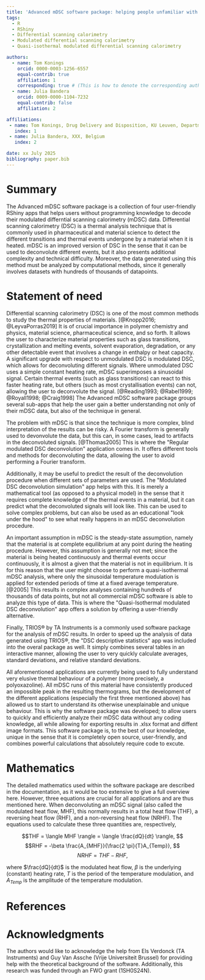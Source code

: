 ```yaml
---
title: 'Advanced mDSC software package: helping people unfamiliar with programming with unraveling complex mDSC methods'
tags:
  - R
  - RShiny
  - Differential scanning calorimetry
  - Modulated differential scanning calorimetry
  - Quasi-isothermal modulated differential scanning calorimetry

authors:
  - name: Tom Konings
    orcid: 0000-0003-1256-6557
    equal-contrib: true
    affiliation: 1
    corresponding: true # (This is how to denote the corresponding author)
  - name: Julia Bandera
    orcid: 0009-0000-1104-7232
    equal-contrib: false
    affiliation: 2

affiliations:
 - name: Tom Konings, Drug Delivery and Disposition, KU Leuven, Department of Pharmaceutical and Pharmacological Sciences, Campus Gasthuisberg ON2, Herestraat 49 b921, 3000 Leuven, Belgium.
   index: 1
 - name: Julia Bandera, XXX, Belgium
   index: 2

date: xx July 2025
bibliography: paper.bib
---
```


# Summary
The Advanced mDSC software package is a collection of four user-friendly RShiny apps that helps users without programming knowledge to decode their modulated differntial scanning calorimetry (mDSC) data. Differential scanning calorimetry (DSC) is a thermal analysis technique that is commonly used in pharmaceutical and material science to detect the different transitions and thermal events undergone by a material when it is heated. mDSC is an improved version of DSC in the sense that it can be used to deconvolute different events, but it also presents additional complexity and technical difficulty. Moreover, the data generated using this method must be analyzed by computational methods, since it generally involves datasets with hundreds of thousands of datapoints.  

# Statement of need 
Differential scanning calorimetry (DSC) is one of the most common methods to study the thermal properties of materials. [@Knopp2016; @LeyvaPorras2019] It is of crucial importance in polymer chemistry and physics, material science, pharmaceutical science, and so forth. It allows the user to characterize material properties such as glass transitions, crystallization and melting events, solvent evaporation, degradation, or any other detectable event that involves a change in enthalpy or heat capacity. A significant upgrade with respect to unmodulated DSC is modulated DSC, which allows for deconvoluting different signals. Where unmodulated DSC uses a simple constant heating rate, mDSC superimposes a sinusoidal signal. Certain thermal events (such as glass transitions) can react to this faster heating rate, but others (such as most crystallisation events) can not, allowing the user to deconvolute the signal. [@Reading1993; @Rabel1999; @Royall1998; @Craig1998] The Advanced mDSC software package groups several sub-apps that help the user gain a better understanding not only of their mDSC data, but also of the technique in general. 

The problem with mDSC is that since the technique is more complex, blind interpretation of the results can be risky. A Fourier transform is generally used to devonvolute the data, but this can, in some cases, lead to artifacts in the deconvoluted signals. [@Thomas2005] This is where the "Regular modulated DSC deconvolution" application comes in. It offers different tools and methods for deconvoluting the data, allowing the user to avoid performing a Fourier transform. 

Additionally, it may be useful to predict the result of the deconvolution procedure when different sets of parameters are used. The "Modulated DSC deconvolution simulation" app helps with this. It is merely a mathematical tool (as opposed to a physical model) in the sense that it requires complete knowledge of the thermal events in a material, but it can predict what the deconvoluted signals will look like. This can be used to solve complex problems, but can also be used as an educational "look under the hood" to see what really happens in an mDSC deconvolution procedure. 

An important assumption in mDSC is the steady-state assumption, namely that the material is at complete equilibrium at any point during the heating procedure. However, this assumption is generally not met; since the material is being heated continuously and thermal events occur continuously, it is almost a given that the material is not in equilibrium. It is for this reason that the user might choose to perform a quasi-isothermal mDSC analysis, where only the sinusoidal temperature modulation is applied for extended periods of time at a fixed average temperature. [@2005] This results in complex analyses containing hundreds of thousands of data points, but not all commercial mDSC software is able to analyze this type of data. This is where the "Quasi-Isothermal modulated DSC deconvolution" app offers a solution by offering a user-friendly alternative. 

Finally, TRIOS® by TA Instruments is a commonly used software package for the analysis of mDSC results. In order to speed up the analysis of data generated using TRIOS®, the "DSC descriptive statistics" app was included into the overal package as well. It simply combines several tables in an interactive manner, allowing the user to very quickly calculate averages, standard deviations, and relative standard deviations. 

All aforementioned applications are currently being used to fully understand very elusive thermal behaviour of a polymer (more precisely, a polyoxazoline). All mDSC runs of this material have consistently produced an impossible peak in the resulting thermograms, but the development of the different applications (especially the first three mentioned above) has allowed us to start to understand its otherwise unexplainable and unique behaviour. This is why the software package was developed; to allow users to quickly and efficiently analyze their mDSC data without any coding knowledge, all while allowing for exporting results in .xlsx format and diffent image formats. This software package is, to the best of our knowledge, unique in the sense that it is completely open source, user-friendly, and combines powerful calculations that absolutely require code to excute. 

# Mathematics 
The detailed mathematics used within the software package are described in the documentation, as it would be too extensive to give a full overview here. However, three equations are crucial for all applications and are thus mentioned here. When deconvoluting an mDSC signal (also called the modulated heat flow, MHF), this normally results in a total heat flow (THF), a reversing heat flow (RHF), and a non-reversing heat flow (NRHF). The equations used to calculate these three quantities are, respectively, 

$$THF = \langle MHF \rangle  = \langle \frac{dQ}{dt} \rangle, $$
$$RHF =  -\beta \frac{A_{MHF}}{\frac{2 \pi}{T}A_{Temp}}, $$
$$NRHF = THF-RHF, $$

where $\frac{dQ}{dt}$ is the modulated heat flow, $\beta$ is the underlying (constant) heating rate, $T$ is the period of the temperature modulation, and $A_{Temp}$ is the amplitude of the temperature modulation.

# References

# Acknowledgments
The authors would like to acknowledge the help from Els Verdonck (TA Instruments) and Guy Van Assche (Vrije Universiteit Brussel) for providing help with the theoretical background of the software. Additionally, this research was funded through an FWO grant (1SH0S24N). 





